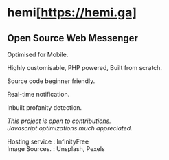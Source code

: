 # hemi[https://hemi.ga]
<h2>Open Source Web Messenger</h2> 

Optimised for Mobile.

Highly customisable, PHP powered, Built from scratch. 

Source code beginner friendly. 

Real-time notification.

Inbuilt profanity detection.

<i>This project is open to contributions.<br> 
  Javascript optimizations much appreciated.</i>
  
 Hosting service : InfinityFree <br>
 Image Sources.  : Unsplash, Pexels
